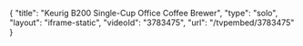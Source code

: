 {
    "title": "Keurig B200 Single-Cup Office Coffee Brewer",
    "type": "solo",
    "layout": "iframe-static",
    "videoId": "3783475",
    "url": "\/tvpembed\/3783475"
}